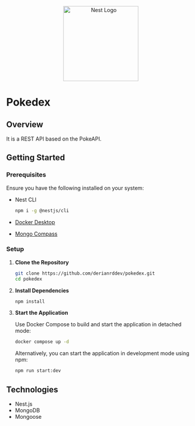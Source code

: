<p align="center">
  <a href="http://nestjs.com/" target="blank"><img src="https://nestjs.com/img/logo-small.svg" width="200" alt="Nest Logo" /></a>
</p>

# Pokedex

## Overview

It is a REST API based on the PokeAPI.

## Getting Started

### Prerequisites

Ensure you have the following installed on your system:

- Nest CLI 

  ```bash 
  npm i -g @nestjs/cli 
  ```

- [Docker Desktop](https://www.docker.com/get-started/)
- [Mongo Compass](https://www.mongodb.com/try/download/compass)

### Setup

1. **Clone the Repository**

   ```bash
   git clone https://github.com/derianrddev/pokedex.git
   cd pokedex
   ```

2. **Install Dependencies**

   ```bash
   npm install
   ```

3. **Start the Application**

    Use Docker Compose to build and start the application in detached mode:

   ```bash
   docker compose up -d
   ```

    Alternatively, you can start the application in development mode using npm:

   ```bash
   npm run start:dev
   ```

## Technologies

- Nest.js
- MongoDB
- Mongoose